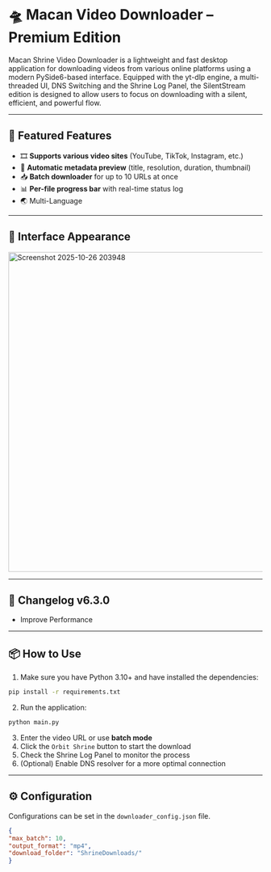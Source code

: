 # 🛸 Macan Video Downloader – Premium Edition

Macan Shrine Video Downloader is a lightweight and fast desktop application for downloading videos from various online platforms using a modern PySide6-based interface. Equipped with the yt-dlp engine, a multi-threaded UI, DNS Switching and the Shrine Log Panel, the SilentStream edition is designed to allow users to focus on downloading with a silent, efficient, and powerful flow.

---

## 🚀 Featured Features

- 🎞️ **Supports various video sites** (YouTube, TikTok, Instagram, etc.)
- 🧠 **Automatic metadata preview** (title, resolution, duration, thumbnail)
- 📥 **Batch downloader** for up to 10 URLs at once
- 📊 **Per-file progress bar** with real-time status log
- 🌏 Multi-Language


---

## 📸 Interface Appearance
<img width="1002" height="633" alt="Screenshot 2025-10-26 203948" src="https://github.com/user-attachments/assets/7259f3bd-89f3-49e1-857c-c106f7dda069" />


---
## 📝 Changelog v6.3.0
- Improve Performance


---
## 📦 How to Use

1. Make sure you have Python 3.10+ and have installed the dependencies:
```bash
pip install -r requirements.txt
```

2. Run the application:
```bash
python main.py
```

3. Enter the video URL or use **batch mode**
4. Click the `Orbit Shrine` button to start the download
5. Check the Shrine Log Panel to monitor the process
6. (Optional) Enable DNS resolver for a more optimal connection

---

## ⚙️ Configuration

Configurations can be set in the `downloader_config.json` file.
```json
{ 
"max_batch": 10, 
"output_format": "mp4", 
"download_folder": "ShrineDownloads/"
}
